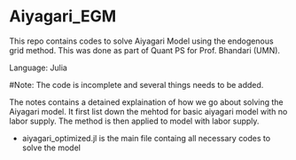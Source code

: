 # Aiyagari_EGM
This repo contains codes to solve Aiyagari Model using the endogenous grid method.
This was done as part of Quant PS for Prof. Bhandari (UMN).

Language: Julia

#Note: The code is incomplete and several things needs to be added.

The notes contains a detained explaination of how we go about solving the Aiyagari model. 
It first list down the mehtod for basic aiyagari model with no labor supply.
The method is then applied to model with labor supply.

- aiyagari_optimized.jl is the main file containg all necessary codes to solve the model
